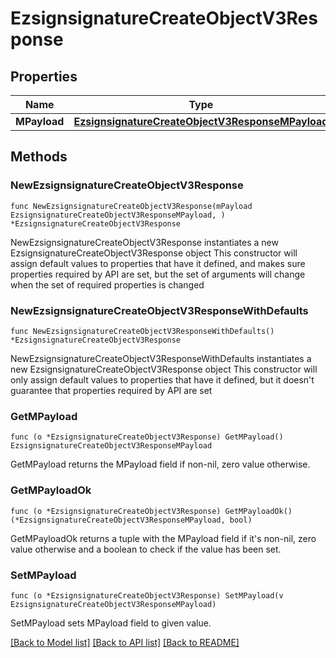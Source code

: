 # EzsignsignatureCreateObjectV3Response

## Properties

Name | Type | Description | Notes
------------ | ------------- | ------------- | -------------
**MPayload** | [**EzsignsignatureCreateObjectV3ResponseMPayload**](EzsignsignatureCreateObjectV3ResponseMPayload.md) |  | 

## Methods

### NewEzsignsignatureCreateObjectV3Response

`func NewEzsignsignatureCreateObjectV3Response(mPayload EzsignsignatureCreateObjectV3ResponseMPayload, ) *EzsignsignatureCreateObjectV3Response`

NewEzsignsignatureCreateObjectV3Response instantiates a new EzsignsignatureCreateObjectV3Response object
This constructor will assign default values to properties that have it defined,
and makes sure properties required by API are set, but the set of arguments
will change when the set of required properties is changed

### NewEzsignsignatureCreateObjectV3ResponseWithDefaults

`func NewEzsignsignatureCreateObjectV3ResponseWithDefaults() *EzsignsignatureCreateObjectV3Response`

NewEzsignsignatureCreateObjectV3ResponseWithDefaults instantiates a new EzsignsignatureCreateObjectV3Response object
This constructor will only assign default values to properties that have it defined,
but it doesn't guarantee that properties required by API are set

### GetMPayload

`func (o *EzsignsignatureCreateObjectV3Response) GetMPayload() EzsignsignatureCreateObjectV3ResponseMPayload`

GetMPayload returns the MPayload field if non-nil, zero value otherwise.

### GetMPayloadOk

`func (o *EzsignsignatureCreateObjectV3Response) GetMPayloadOk() (*EzsignsignatureCreateObjectV3ResponseMPayload, bool)`

GetMPayloadOk returns a tuple with the MPayload field if it's non-nil, zero value otherwise
and a boolean to check if the value has been set.

### SetMPayload

`func (o *EzsignsignatureCreateObjectV3Response) SetMPayload(v EzsignsignatureCreateObjectV3ResponseMPayload)`

SetMPayload sets MPayload field to given value.



[[Back to Model list]](../README.md#documentation-for-models) [[Back to API list]](../README.md#documentation-for-api-endpoints) [[Back to README]](../README.md)


